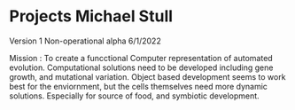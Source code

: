 # Projects Michael Stull
  Version 1 
  Non-operational alpha 
  6/1/2022
  
  Mission : 
    To create a funcctional Computer representation of automated evolution.
   Computational solutions need to be developed including gene growth, and 
   mutational variation. Object based development seems to work best for the
   enviornment, but the cells themselves need more dynamic solutions. Especially
   for source of food, and symbiotic development.
